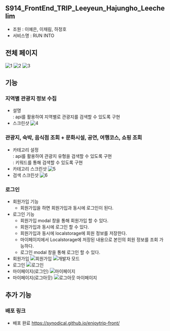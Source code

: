 ## S914_FrontEnd_TRIP_Leeyeun_Hajungho_Leechelim
- 조원 : 이예은, 이채림, 하정호
- 서비스명 : RUN INTO

## 전체 페이지
![1](https://user-images.githubusercontent.com/103169947/225934305-9c33a750-7f5e-460b-b089-bf288d66dfae.PNG)
![2](https://user-images.githubusercontent.com/103169947/225934438-23b7dc40-50ed-4ac9-a88e-b1e826e69f5b.PNG)
![3](https://user-images.githubusercontent.com/103169947/225934468-06fae26e-bf25-4cf6-bdf3-89910cf660b1.PNG)

## 기능
### 지역별 관광지 정보 수집
- 설명  
: api를 활용하여 지역별로 관광지를 검색할 수 있도록 구현
- 스크린샷
![4](https://user-images.githubusercontent.com/103169947/225939673-4c58c24b-91db-4fa2-adbe-feea142072cc.png)

### 관광지, 숙박, 음식점 조회 + 문화시설, 공연, 여행코스, 쇼핑 조회
- 카테고리 설정  
: api를 활용하여 관광지 유형을 검색할 수 있도록 구현  
: 키워드를 통해 검색할 수 있도록 구현
- 카테고리 스크린샷
![5](https://user-images.githubusercontent.com/103169947/225939682-29bb3d2a-d6c3-4e50-83bd-09f63d3cf84e.png)
- 검색 스크린샷
![6](https://user-images.githubusercontent.com/103169947/225937492-5113f382-0f5a-420e-aecd-43103e893da9.png)

### 로그인
- 회원가입 기능
  - 회원가입을 하면 회원가입과 동시에 로그인이 된다.
- 로그인 기능
  - 회원가입 modal 창을 통해 회원가입 할 수 있다.
  - 회원가입과 동시에 로그인 할 수 있다.
  - 회원가입과 동시에 localstorage에 회원 정보를 저장한다.
  - 마이페이지에서 Localstorage에 저장된 내용으로 본인의 회원 정보를 조회 가능하다.
  - 로그인 modal 창을 통해 로그인 할 수 있다.
- 회원가입
![회원가입](https://user-images.githubusercontent.com/103169947/225941368-baec0cdc-9eb7-4c0b-8b8f-3fd9d04e7e91.PNG)
![개발자 모드](https://user-images.githubusercontent.com/103169947/225941375-71e2fb8f-bc29-4551-acf3-ed0d8bbdd45d.PNG)
- 로그인
![로그인](https://user-images.githubusercontent.com/103169947/225941446-e58904ee-42ad-43e8-8687-e8ea396c39e2.PNG)
- 마이페이지(로그인)
![마이페이지](https://user-images.githubusercontent.com/103169947/225941379-402f49b9-1f79-4550-8a7c-da44b76a6ca1.PNG)
- 마이페이지(로그아웃)
![로그아웃 마이페이지](https://user-images.githubusercontent.com/103169947/225941422-418c91c4-3e9b-4acb-a5c6-9e9d8237c408.PNG)

## 추가 기능
### 배포 링크
- 배포 완료
https://synodical.github.io/enjoytrip-front/
